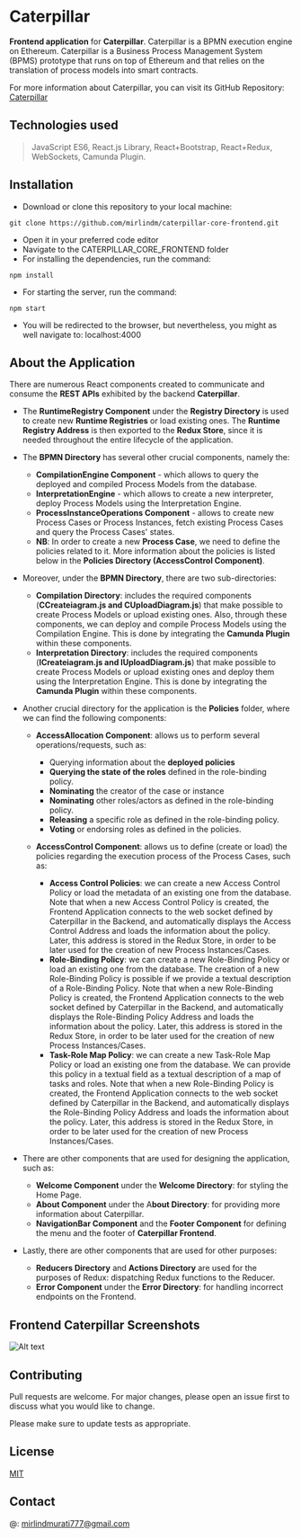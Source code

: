 # **Caterpillar**

**Frontend application** for **Caterpillar**. Caterpillar is a BPMN execution engine on Ethereum. Caterpillar is a Business Process Management System (BPMS) prototype that runs on top of Ethereum and that relies on the translation of process models into smart contracts. 

For more information about Caterpillar, you can visit its GitHub Repository: [Caterpillar](https://github.com/orlenyslp/Caterpillar)

## Technologies used

> JavaScript ES6, React.js Library, React+Bootstrap, React+Redux, WebSockets, Camunda Plugin.


## Installation

- Download or clone this repository to your local machine: 
```
git clone https://github.com/mirlindm/caterpillar-core-frontend.git
``` 
- Open it in your preferred code editor 
- Navigate to the CATERPILLAR_CORE_FRONTEND folder
- For installing the dependencies, run the command: 
```
npm install
``` 
- For starting the server, run the command: 
```
npm start
``` 
- You will be redirected to the browser, but nevertheless, you might as well navigate to: localhost:4000


## About the Application

There are numerous React components created to communicate and consume the **REST APIs** exhibited by the backend **Caterpillar**. 

- The **RuntimeRegistry Component** under the **Registry Directory** is used to create new **Runtime Registries** or load existing ones. The **Runtime Registry Address** is then exported to the **Redux Store**, since it is needed throughout the entire lifecycle of the application. 
- The **BPMN Directory** has several other crucial components, namely the: 
  - **CompilationEngine Component** - which allows to query the deployed and compiled Process Models from the database.
  - **InterpretationEngine** - which allows to create a new interpreter, deploy Process Models using the Interpretation Engine.
  - **ProcessInstanceOperations Component** - allows to create new Process Cases or Process Instances, fetch existing Process Cases and query the Process Cases' states.
  - **NB**: In order to create a new **Process Case**, we need to define the policies related to it. More information about the policies is listed below in the **Policies Directory (AccessControl Component)**. 

- Moreover, under the **BPMN Directory**, there are two sub-directories:
 
  - **Compilation Directory**: includes the required components (**CCreateiagram.js and CUploadDiagram.js**) that make possible to create Process Models or upload existing ones. Also, through these components, we can deploy and compile Process Models using the Compilation Engine. This is done by integrating the **Camunda Plugin** within these components. 
  - **Interpretation Directory**: includes the required components (**ICreateiagram.js and IUploadDiagram.js**) that make possible to create Process Models or upload existing ones and deploy them using the Interpretation Engine. This is done by integrating the **Camunda Plugin** within these components. 
  
- Another crucial directory for the application is the **Policies** folder, where we can find the following components:
 
  - **AccessAllocation Component**: allows us to perform several operations/requests, such as:   
     - Querying information about the **deployed policies**
     - **Querying the state of the roles** defined in the role-binding policy.
     - **Nominating** the creator of the case or instance
     - **Nominating** other roles/actors as defined in the role-binding policy.
     - **Releasing** a specific role as defined in the role-binding policy.
     - **Voting** or endorsing roles as defined in the policies.

   - **AccessControl Component**: allows us to define (create or load) the policies regarding the execution process of the Process Cases, such as:
     - **Access Control Policies**: we can create a new Access Control Policy or load the metadata of an existing one from the database. Note that when a new Access Control Policy is created, the Frontend Application connects to the web socket defined by Caterpillar in the Backend, and automatically displays the Access Control Address and loads the information about the policy. Later, this address is stored in the Redux Store, in order to be later used for the creation of new Process Instances/Cases.
     - **Role-Binding Policy**: we can create a new Role-Binding Policy or load an existing one from the database. The creation of a new Role-Binding Policy is possible if we provide a textual description of a Role-Binding Policy. Note that when a new Role-Binding Policy is created, the Frontend Application connects to the web socket defined by Caterpillar in the Backend, and automatically displays the Role-Binding Policy Address and loads the information about the policy. Later, this address is stored in the Redux Store, in order to be later used for the creation of new Process Instances/Cases.  
     - **Task-Role Map Policy**: we can create a new Task-Role Map Policy or load an existing one from the database. We can provide this policy in a textual field as a textual description of a map of tasks and roles. Note that when a new Role-Binding Policy is created, the Frontend Application connects to the web socket defined by Caterpillar in the Backend, and automatically displays the Role-Binding Policy Address and loads the information about the policy. Later, this address is stored in the Redux Store, in order to be later used for the creation of new Process Instances/Cases. 
     
- There are other components that are used for designing the application, such as: 
   - **Welcome Component** under the **Welcome Directory**: for styling the Home Page.
   - **About Component** under the A**bout Directory**: for providing more information about Caterpillar.
   - **NavigationBar Component** and the **Footer Component** for defining the menu and the footer of **Caterpillar Frontend**. 


- Lastly, there are other components that are used for other purposes: 
   - **Reducers Directory** and **Actions Directory** are used for the purposes of Redux: dispatching Redux functions to the Reducer. 
   - **Error Component** under the **Error Directory**: for handling incorrect endpoints on the Frontend.

## Frontend Caterpillar Screenshots

![Alt text](/relative/path/to/img.jpg?raw=true "Optional Title")


## Contributing
Pull requests are welcome. For major changes, please open an issue first to discuss what you would like to change.

Please make sure to update tests as appropriate.

## License
[MIT](https://choosealicense.com/licenses/mit/)

## Contact
@: mirlindmurati777@gmail.com
